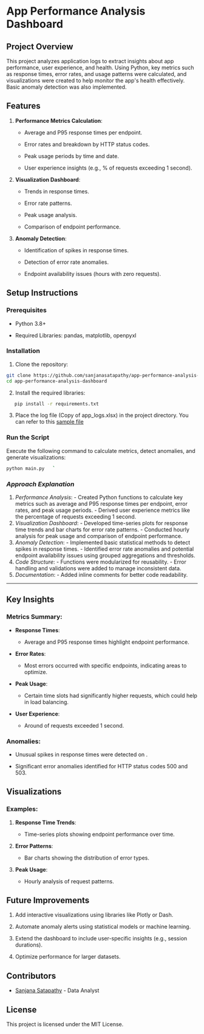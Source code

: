**App Performance Analysis Dashboard**
======================================

**Project Overview**
--------------------

This project analyzes application logs to extract insights about app performance, user experience, and health. Using Python, key metrics such as response times, error rates, and usage patterns were calculated, and visualizations were created to help monitor the app's health effectively. Basic anomaly detection was also implemented.

**Features**
------------

1.  **Performance Metrics Calculation**:
    
    *   Average and P95 response times per endpoint.
        
    *   Error rates and breakdown by HTTP status codes.
        
    *   Peak usage periods by time and date.
        
    *   User experience insights (e.g., % of requests exceeding 1 second).
        
2.  **Visualization Dashboard**:
    
    *   Trends in response times.
        
    *   Error rate patterns.
        
    *   Peak usage analysis.
        
    *   Comparison of endpoint performance.
        
3.  **Anomaly Detection**:
    
    *   Identification of spikes in response times.
        
    *   Detection of error rate anomalies.
        
    *   Endpoint availability issues (hours with zero requests).
        

**Setup Instructions**
----------------------

### **Prerequisites**

*   Python 3.8+
    
*   Required Libraries: pandas, matplotlib, openpyxl
    

### **Installation**

1.  Clone the repository:
   
 ```sh  
git clone https://github.com/sanjanasatapathy/app-performance-analysis-dashboard.git
cd app-performance-analysis-dashboard
```
    
2.  Install the required libraries:
```sh
   pip install -r requirements.txt
   ```
    
3.  Place the log file (Copy of app\_logs.xlsx) in the project directory. You can refer to this  [sample file](https://docs.google.com/spreadsheets/d/1iUd_HFOKm287Vd0VXyVsTNQRCkBzWBrh3co_uthaRNA/edit?gid=386998417#gid=386998417)
    
### **Run the Script**

Execute the following command to calculate metrics, detect anomalies, and generate visualizations:
```sh
python main.py   `
```

### *Approach Explanation*  
1. *Performance Analysis*:     - Created Python functions to calculate key metrics such as average and P95 response times per endpoint, error rates, and peak usage periods.     - Derived user experience metrics like the percentage of requests exceeding 1 second.  
2. *Visualization Dashboard*:     - Developed time-series plots for response time trends and bar charts for error rate patterns.     - Conducted hourly analysis for peak usage and comparison of endpoint performance.  
3. *Anomaly Detection*:     - Implemented basic statistical methods to detect spikes in response times.     - Identified error rate anomalies and potential endpoint availability issues using grouped aggregations and thresholds.  
4. *Code Structure*:     - Functions were modularized for reusability.     - Error handling and validations were added to manage inconsistent data.  
5. *Documentation*:     - Added inline comments for better code readability.  
---


**Key Insights**
----------------

### **Metrics Summary**:

*   **Response Times**:
    
    *   Average and P95 response times highlight endpoint performance.
        
*   **Error Rates**:
    
    *   Most errors occurred with specific endpoints, indicating areas to optimize.
        
*   **Peak Usage**:
    
    *   Certain time slots had significantly higher requests, which could help in load balancing.
        
*   **User Experience**:
    
    *   Around of requests exceeded 1 second.
        

### **Anomalies**:

*   Unusual spikes in response times were detected on .
    
*   Significant error anomalies identified for HTTP status codes 500 and 503.
    

**Visualizations**
------------------

### **Examples**:

1.  **Response Time Trends**:
    
    *   Time-series plots showing endpoint performance over time.
        
2.  **Error Patterns**:
    
    *   Bar charts showing the distribution of error types.
        
3.  **Peak Usage**:
    
    *   Hourly analysis of request patterns.
        

**Future Improvements**
-----------------------

1.  Add interactive visualizations using libraries like Plotly or Dash.
    
2.  Automate anomaly alerts using statistical models or machine learning.
    
3.  Extend the dashboard to include user-specific insights (e.g., session durations).
    
4.  Optimize performance for larger datasets.
    

**Contributors**
----------------


*   [Sanjana Satapathy](https://www.linkedin.com/in/sanjana-satapathy-926293228/) - Data Analyst
    

**License**
-----------

This project is licensed under the MIT License.